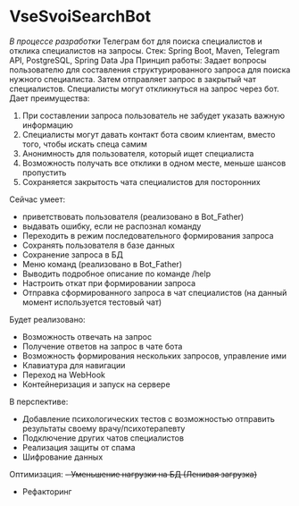 # VseSvoiSearchBot
*В процессе разработки*
Телеграм бот для поиска специалистов и отклика специалистов на запросы. 
Стек: Spring Boot, Maven, Telegram API, PostgreSQL, Spring Data Jpa
Принцип работы: Задает вопросы пользователю для составления структурированного запроса 
для поиска нужного специалиста. Затем отправляет запрос в закрытый чат специалистов. Специалисты могут откликнуться
на запрос через бот. 
Дает преимущества:
1) При составлении запроса пользователь не забудет указать важную информацию
2) Специалисты могут давать контакт бота своим клиентам, вместо того, чтобы искать спеца самим
3) Анонимность для пользователя, который ищет специалиста
4) Возможность получать все отклики в одном месте, меньше шансов пропустить
5) Сохраняется закрытость чата специалистов для посторонних

Сейчас умеет: 
- приветствовать пользователя (реализовано в Bot_Father)
- выдавать ошибку, если не распознал команду
- Переходить в режим последовательного формирования запроса
- Сохранять пользователя в базе данных
- Сохранение запроса в БД
- Меню команд (реализовано в Bot_Father)
- Выводить подробное описание по команде /help
- Настроить откат при формировании запроса
- Отправка сформированного запроса в чат специалистов (на данный момент используется тестовый чат)

Будет реализовано:
- Возможность отвечать на запрос
- Получение ответов на запрос в чате бота
- Возможность формирования нескольких запросов, управление ими
- Клавиатура для навигации
- Переход на WebHook
- Контейнеризация и запуск на сервере
  
В перспективе:
- Добавление психологических тестов с возможностью отправить результаты своему врачу/психотерапевту
- Подключение других чатов специалистов
- Реализация защиты от спама
- Шифрование данных

Оптимизация:
~~- Уменьшение нагрузки на БД (Ленивая загрузка)~~
- Рефакторинг


